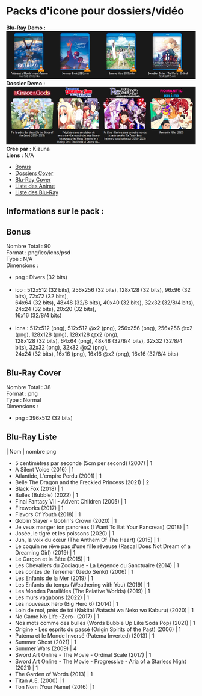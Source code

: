 # Packs d'icone pour dossiers/vidéo
**Blu-Ray Demo :** ![Blu-Ray Demo](Blu-RayDemo.jpg "Img Demo des Blu-Ray")
**Dossier Demo :** ![Dossier Demo](CoverDemo.jpg "Img Demo des Dossier")
**Crée par :** <Gs> Kizuna<br>
**Liens :** N/A<br>

* [Bonus](##%20Bonus)
* [Dossiers Cover](##%20Dossiers-Cover)
* [Blu-Ray Cover](##%20Blu-Ray-Cover)
* [Liste des Anime](##%20Anime-Liste)
* [Liste des Blu-Ray](##%20Blu-RayListe)

## **Informations sur le pack :**
## Bonus
Nombre Total : 90<br>
Format : png/ico/icns/psd<br>
Type : N/A<br>
Dimensions :
* png : Divers (32 bits)<br><br>
* ico : 512x512 (32 bits), 256x256 (32 bits),
        128x128 (32 bits), 96x96 (32 bits), 72x72 (32 bits),<br>
        64x64 (32 bits), 48x48 (32/8 bits), 40x40 (32 bits),
        32x32 (32/8/4 bits), 24x24 (32 bits), 20x20 (32 bits),<br>
        16x16 (32/8/4 bits)<br><br>
* icns : 512x512 (png), 512x512 @x2 (png), 256x256 (png),
         256x256 @x2 (png), 128x128 (png), 128x128 @x2 (png),<br>
         128x128 (32 bits), 64x64 (png), 48x48 (32/8/4 bits),
         32x32 (32/8/4 bits), 32x32 (png), 32x32 @x2 (png),<br>
         24x24 (32 bits), 16x16 (png), 16x16 @x2 (png), 16x16 (32/8/4 bits)

## Blu-Ray Cover
Nombre Total : 38<br>
Format : png<br>
Type : Normal<br>
Dimensions :
* png : 396x512 (32 bits)

## Blu-Ray Liste
|	Nom																																															| nombre png
* 5 centimètres par seconde (5cm per second) (2007)																								| 1
* A Silent Voice (2016)																																						| 1
* Atlantide, L'empire Perdu (2001)																																| 1
* Belle The Dragon and the Freckled Princess (2021)																								| 2
* Black Fox (2018)																																								| 1
* Bulles (Bubble) (2022)																																					| 1
* Final Fantasy VII - Advent Children (2005)																											| 1
* Fireworks (2017)																																								| 1
* Flavors Of Youth (2018)																																					| 1
* Goblin Slayer - Goblin's Crown (2020)																														| 1
* Je veux manger ton pancréas (I Want To Eat Your Pancreas) (2018)																| 1
* Josée, le tigre et les poissons (2020)																													| 1
* Jun, la voix du cœur (The Anthem Of The Heart) (2015)																						| 1
* Le coquin ne rêve pas d'une fille rêveuse (Rascal Does Not Dream of a Dreaming Girl) (2019)			| 1
* Le Garçon et la Bête (2015)																																			| 1
* Les Chevaliers du Zodiaque - La Légende du Sanctuaire (2014)																		| 1
* Les contes de Terremer (Gedo Senki) (2006)																											| 1
* Les Enfants de la Mer (2019)																																		| 1
* Les Enfants du temps (Weathering with You) (2019)																								| 1
* Les Mondes Parallèles (The Relative Worlds) (2019)																							| 1
* Les murs vagabons (2022)																																				| 1
* Les nouveaux héro (Big Hero 6) (2014)																														| 1
* Loin de moi, près de toi (Nakitai Watashi wa Neko wo Kaburu) (2020)															| 1
* No Game No Life -Zero- (2017)																																		| 1
* Nos mots comme des bulles (Words Bubble Up Like Soda Pop) (2021)																| 1
* Origine - Les esprits du passé (Origin Spirits of the Past) (2006)															| 1
* Patéma et le Monde Inversé (Patema Inverted) (2013)																							| 1
* Summer Ghost (2021)																																							| 1
* Summer Wars (2009)																																							| 4
* Sword Art Online - The Movie - Ordinal Scale (2017)																							| 1
* Sword Art Online - The Movie - Progressive - Aria of a Starless Night (2021)										| 1
* The Garden of Words (2013)																																			| 1
* Titan A.E. (2000)																																								| 1
* Ton Nom (Your Name) (2016)																																			| 1